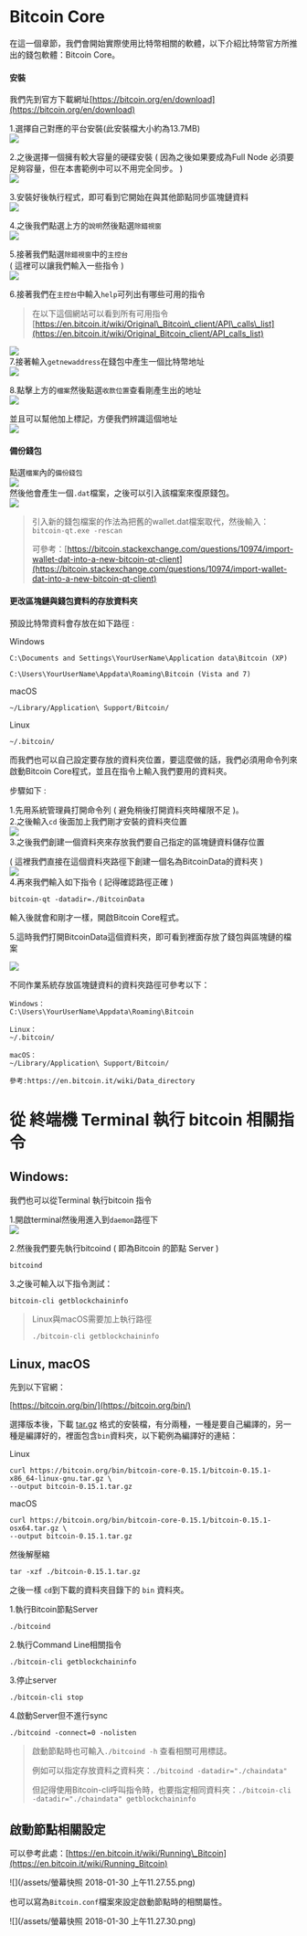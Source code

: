 # Bitcoin Core

在這一個章節，我們會開始實際使用比特幣相關的軟體，以下介紹比特幣官方所推出的錢包軟體：Bitcoin Core。

#### 安裝

我們先到官方下載網址[https://bitcoin.org/en/download](https://bitcoin.org/en/download)

1.選擇自己對應的平台安裝\(此安裝檔大小約為13.7MB\)  
![](/assets/bitcoin-core-download.png)

2.之後選擇一個擁有較大容量的硬碟安裝 \( 因為之後如果要成為Full Node 必須要足夠容量，但在本書範例中可以不用完全同步。 \)  
![](/assets/bitcoin-install01.png)

3.安裝好後執行程式，即可看到它開始在與其他節點同步區塊鏈資料  
![](/assets/bitcoin-qt01.png)

4.之後我們點選上方的`說明`然後點選`除錯視窗`  
![](/assets/bitcoin-qt02.png)

5.接著我們點選`除錯視窗`中的`主控台`  
\( 這裡可以讓我們輸入一些指令 \)  
![](/assets/bitcoin-qt03.png)

6.接著我們在`主控台`中輸入`help`可列出有哪些可用的指令

> 在以下這個網站可以看到所有可用指令  
> [https://en.bitcoin.it/wiki/Original\_Bitcoin\_client/API\_calls\_list](https://en.bitcoin.it/wiki/Original_Bitcoin_client/API_calls_list)

![](/assets/bitcoin-qt06.png)  
7.接著輸入`getnewaddress`在錢包中產生一個比特幣地址  
![](/assets/bitcoin-qt07.png)

8.點擊上方的`檔案`然後點選`收款位置`查看剛產生出的地址  
![](/assets/bitcoin-qt08.png)

並且可以幫他加上標記，方便我們辨識這個地址  
![](/assets/bitcoin-qt09.png)

#### 備份錢包

點選`檔案`內的`備份錢包`  
![](/assets/bitcoin-qt10.png)  
然後他會產生一個`.dat`檔案，之後可以引入該檔案來復原錢包。  
![](/assets/bitcoin-qt11.png)

> 引入新的錢包檔案的作法為把舊的wallet.dat檔案取代，然後輸入：`bitcoin-qt.exe -rescan`
>
> 可參考：[https://bitcoin.stackexchange.com/questions/10974/import-wallet-dat-into-a-new-bitcoin-qt-client](https://bitcoin.stackexchange.com/questions/10974/import-wallet-dat-into-a-new-bitcoin-qt-client)

#### 更改區塊鏈與錢包資料的存放資料夾

預設比特幣資料會存放在如下路徑 :

Windows

```
C:\Documents and Settings\YourUserName\Application data\Bitcoin (XP)

C:\Users\YourUserName\Appdata\Roaming\Bitcoin (Vista and 7)
```

macOS

```
~/Library/Application\ Support/Bitcoin/
```

Linux

```
~/.bitcoin/
```

而我們也可以自己設定要存放的資料夾位置，要這麼做的話，我們必須用命令列來啟動Bitcoin Core程式，並且在指令上輸入我們要用的資料夾。

步驟如下 :

1.先用系統管理員打開命令列 \( 避免稍後打開資料夾時權限不足 \)。  
2.之後輸入`cd` 後面加上我們剛才安裝的資料夾位置  
![](/assets/bitcoin-qt12.png)  
3.之後我們創建一個資料夾來存放我們要自己指定的區塊鏈資料儲存位置

\( 這裡我們直接在這個資料夾路徑下創建一個名為BitcoinData的資料夾  \)  
![](/assets/bitcoin-qt13.png)  
4.再來我們輸入如下指令 \( 記得確認路徑正確 \)

```
bitcoin-qt -datadir=./BitcoinData
```

輸入後就會和剛才一樣，開啟Bitcoin Core程式。

5.這時我們打開BitcoinData這個資料夾，即可看到裡面存放了錢包與區塊鏈的檔案

![](/assets/bitcoin-qt14.png)

不同作業系統存放區塊鏈資料的資料夾路徑可參考以下：

```
Windows：
C:\Users\YourUserName\Appdata\Roaming\Bitcoin

Linux：
~/.bitcoin/

macOS：
~/Library/Application\ Support/Bitcoin/

參考:https://en.bitcoin.it/wiki/Data_directory
```

# 從 終端機 Terminal  執行 bitcoin 相關指令

## Windows:

我們也可以從Terminal 執行bitcoin 指令

1.開啟terminal然後用進入到`daemon`路徑下  
![](/assets/bitcoin-qt15.png)

2.然後我們要先執行bitcoind \( 即為Bitcoin 的節點 Server \)

```
bitcoind
```

3.之後可輸入以下指令測試：

```
bitcoin-cli getblockchaininfo
```

> Linux與macOS需要加上執行路徑
>
> ```
> ./bitcoin-cli getblockchaininfo
> ```

## Linux, macOS

先到以下官網：

[https://bitcoin.org/bin/](https://bitcoin.org/bin/)

選擇版本後，下載 [tar.gz](https://bitcoin.org/bin/bitcoin-core-0.15.1/bitcoin-0.15.1-osx64.tar.gz) 格式的安裝檔，有分兩種，一種是要自己編譯的，另一種是編譯好的，裡面包含`bin`資料夾，以下範例為編譯好的連結：

Linux

```
curl https://bitcoin.org/bin/bitcoin-core-0.15.1/bitcoin-0.15.1-x86_64-linux-gnu.tar.gz \
--output bitcoin-0.15.1.tar.gz
```

macOS

```
curl https://bitcoin.org/bin/bitcoin-core-0.15.1/bitcoin-0.15.1-osx64.tar.gz \
--output bitcoin-0.15.1.tar.gz
```

然後解壓縮

```
tar -xzf ./bitcoin-0.15.1.tar.gz
```

之後一樣 `cd`到下載的資料夾目錄下的 `bin` 資料夾。

1.執行Bitcoin節點Server

```
./bitcoind
```

2.執行Command Line相關指令

```
./bitcoin-cli getblockchaininfo
```

3.停止server

```
./bitcoin-cli stop
```

4.啟動Server但不進行sync

```
./bitcoind -connect=0 -nolisten
```

> 啟動節點時也可輸入`./bitcoind -h` 查看相關可用標誌。
>
> 例如可以指定存放資料之資料夾：`./bitcoind -datadir="./chaindata"`
>
> 但記得使用Bitcoin-cli呼叫指令時，也要指定相同資料夾：`./bitcoin-cli -datadir="./chaindata" getblockchaininfo`

## 啟動節點相關設定

可以參考此處：[https://en.bitcoin.it/wiki/Running\_Bitcoin](https://en.bitcoin.it/wiki/Running_Bitcoin)

![](/assets/螢幕快照 2018-01-30 上午11.27.55.png)

也可以寫為`Bitcoin.conf`檔案來設定啟動節點時的相關屬性。

![](/assets/螢幕快照 2018-01-30 上午11.27.30.png)

